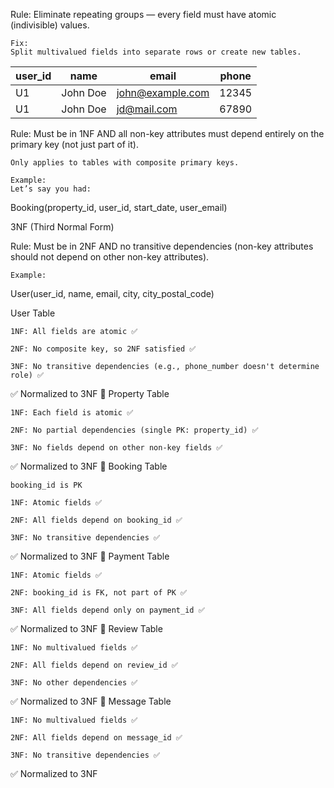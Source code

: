 Rule: Eliminate repeating groups — every field must have atomic (indivisible) values.

    Fix:
    Split multivalued fields into separate rows or create new tables.

| user_id | name      | email              | phone    |
|---------|-----------|--------------------|----------|
| U1      | John Doe  | john@example.com   | 12345    |
| U1      | John Doe  | jd@mail.com        | 67890    |


Rule: Must be in 1NF AND all non-key attributes must depend entirely on the primary key (not just part of it).

    Only applies to tables with composite primary keys.

    Example:
    Let’s say you had:

Booking(property_id, user_id, start_date, user_email)


3NF (Third Normal Form)

Rule: Must be in 2NF AND no transitive dependencies (non-key attributes should not depend on other non-key attributes).

    Example:

User(user_id, name, email, city, city_postal_code)


User Table

    1NF: All fields are atomic ✅

    2NF: No composite key, so 2NF satisfied ✅

    3NF: No transitive dependencies (e.g., phone_number doesn't determine role) ✅

✅ Normalized to 3NF
🔸 Property Table

    1NF: Each field is atomic ✅

    2NF: No partial dependencies (single PK: property_id) ✅

    3NF: No fields depend on other non-key fields ✅

✅ Normalized to 3NF
🔸 Booking Table

    booking_id is PK

    1NF: Atomic fields ✅

    2NF: All fields depend on booking_id ✅

    3NF: No transitive dependencies ✅

✅ Normalized to 3NF
🔸 Payment Table

    1NF: Atomic fields ✅

    2NF: booking_id is FK, not part of PK ✅

    3NF: All fields depend only on payment_id ✅

✅ Normalized to 3NF
🔸 Review Table

    1NF: No multivalued fields ✅

    2NF: All fields depend on review_id ✅

    3NF: No other dependencies ✅

✅ Normalized to 3NF
🔸 Message Table

    1NF: No multivalued fields ✅

    2NF: All fields depend on message_id ✅

    3NF: No transitive dependencies ✅

✅ Normalized to 3NF
